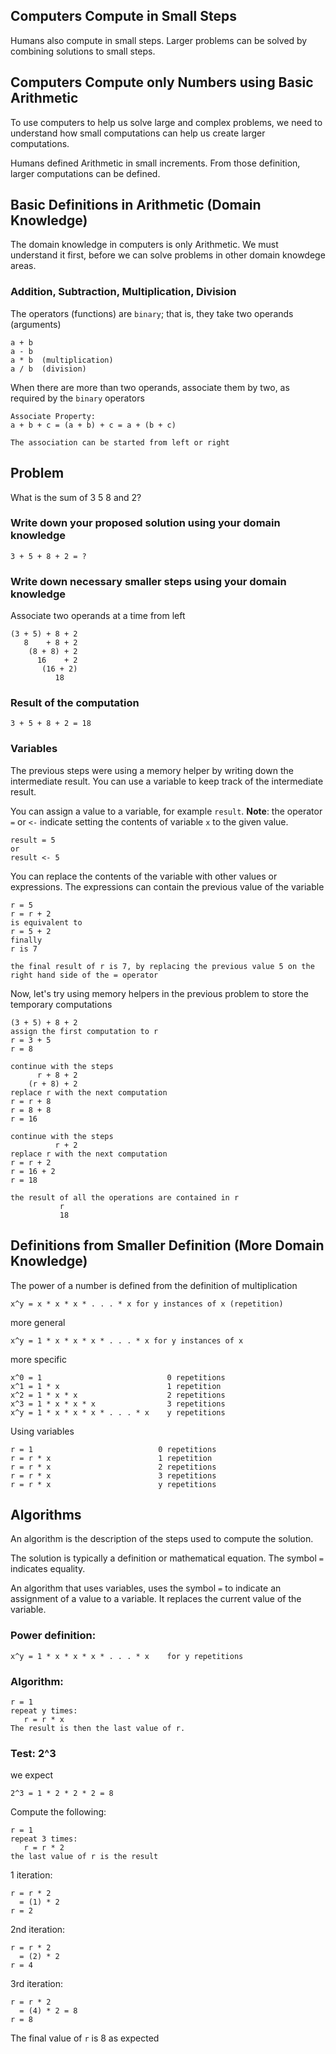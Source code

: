 ## Computers Compute in Small Steps

Humans also compute in small steps.  Larger problems can be solved by combining solutions to small steps.

## Computers Compute only Numbers using Basic Arithmetic

To use computers to help us solve large and complex problems, we need to understand how small computations can help us
create larger computations.

Humans defined Arithmetic in small increments. From those definition, larger computations can be defined.

## Basic Definitions in Arithmetic (Domain Knowledge)

The domain knowledge in computers is only Arithmetic.  We must understand it first, before we can solve problems in other
domain knowdege areas.

### Addition, Subtraction, Multiplication, Division

The operators (functions) are `binary`; that is, they take two operands (arguments)

```
a + b
a - b
a * b  (multiplication)
a / b  (division)
```

When there are more than two operands, associate them by two, as required by the `binary` operators

```
Associate Property:
a + b + c = (a + b) + c = a + (b + c)

The association can be started from left or right
```

## Problem

What is the sum of 3 5 8 and 2?

### Write down your proposed solution using your domain knowledge

```
3 + 5 + 8 + 2 = ?
```

### Write down necessary smaller steps using your domain knowledge

Associate two operands at a time from left
```
(3 + 5) + 8 + 2
   8    + 8 + 2
    (8 + 8) + 2
      16    + 2
       (16 + 2)
          18
```          

### Result of the computation

```
3 + 5 + 8 + 2 = 18
```

### Variables

The previous steps were using a memory helper by writing down the intermediate result.  You can use a variable to keep
track of the intermediate result.

You can assign a value to a variable, for example `result`.  **Note**: the operator `=` or `<-` indicate setting the contents of variable `x` to the
given value.
```
result = 5
or 
result <- 5

```

You can replace the contents of the variable with other values or expressions.  The expressions can contain the previous value
of the variable

```
r = 5
r = r + 2
is equivalent to
r = 5 + 2
finally
r is 7

the final result of r is 7, by replacing the previous value 5 on the right hand side of the = operator
```

Now, let's try using memory helpers in the previous problem to store the temporary computations
```
(3 + 5) + 8 + 2
assign the first computation to r
r = 3 + 5
r = 8

continue with the steps
      r + 8 + 2
    (r + 8) + 2
replace r with the next computation
r = r + 8
r = 8 + 8
r = 16

continue with the steps
          r + 2
replace r with the next computation
r = r + 2
r = 16 + 2
r = 18

the result of all the operations are contained in r
           r
           18
```

## Definitions from Smaller Definition (More Domain Knowledge)

The power of a number is defined from the definition of multiplication
```
x^y = x * x * x * . . . * x for y instances of x (repetition)
```
more general
```
x^y = 1 * x * x * x * . . . * x for y instances of x
```

more specific
```
x^0 = 1                            0 repetitions
x^1 = 1 * x                        1 repetition
x^2 = 1 * x * x                    2 repetitions
x^3 = 1 * x * x * x                3 repetitions
x^y = 1 * x * x * x * . . . * x    y repetitions
```

Using variables
```
r = 1                            0 repetitions
r = r * x                        1 repetition
r = r * x                        2 repetitions
r = r * x                        3 repetitions
r = r * x                        y repetitions
```

## Algorithms

An algorithm is the description of the steps used to compute the solution.  

The solution is typically a definition or mathematical equation.  The symbol `=` indicates equality.

An algorithm that uses variables, uses the symbol `=` to indicate an assignment of a value to a variable.  It replaces the current value of the variable.

### Power definition:
```
x^y = 1 * x * x * x * . . . * x    for y repetitions
```

### Algorithm:
```
r = 1
repeat y times:
   r = r * x
The result is then the last value of r.
```

### Test: 2^3

we expect
```
2^3 = 1 * 2 * 2 * 2 = 8
```
Compute the following:
```
r = 1
repeat 3 times:
   r = r * 2
the last value of r is the result
```

1 iteration:
```
r = r * 2 
  = (1) * 2
r = 2
```
2nd iteration:
```
r = r * 2 
  = (2) * 2
r = 4
```
3rd iteration:
```
r = r * 2 
  = (4) * 2 = 8
r = 8
```
The final value of `r` is 8 as expected

